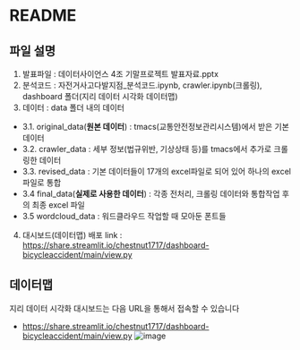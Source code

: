 # README

## 파일 설명
1. 발표파일 : 데이터사이언스 4조 기말프로젝트 발표자료.pptx
2. 분석코드 : 자전거사고다발지점_분석코드.ipynb, crawler.ipynb(크롤링), dashboard 폴더(지리 데이터 시각화 데이터맵)
3. 데이터 : data 폴더 내의 데이터
 - 3.1. original_data(**원본 데이터**) : tmacs(교통안전정보관리시스템)에서 받은 기본 데이터
 - 3.2. crawler_data : 세부 정보(법규위반, 기상상태 등)를 tmacs에서 추가로 크롤링한 데이터
 - 3.3. revised_data : 기본 데이터들이 17개의 excel파일로 되어 있어 하나의 excel 파일로 통합
 - 3.4  final_data(**실제로 사용한 데이터**) : 각종 전처리, 크롤링 데이터와 통합작업 후의 최종 excel 파일
 - 3.5  wordcloud_data : 워드클라우드 작업할 때 모아둔 폰트들

4. 대시보드(데이터맵) 배포 link : https://share.streamlit.io/chestnut1717/dashboard-bicycleaccident/main/view.py

## 데이터맵
지리 데이터 시각화 대시보드는 다음 URL을 통해서 접속할 수 있습니다
 - https://share.streamlit.io/chestnut1717/dashboard-bicycleaccident/main/view.py
 ![image](https://user-images.githubusercontent.com/62554639/172156426-5d17c222-a0d7-4547-abd5-2b839441dcb9.png)


 
 
